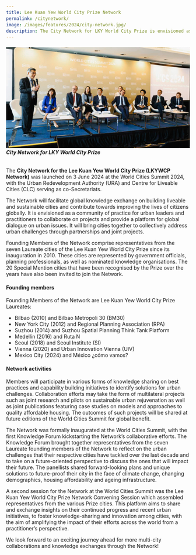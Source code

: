 ```yaml
---
title: Lee Kuan Yew World City Prize Network
permalink: /citynetwork/
image: /images/features/2024/city-network.jpg/
description: The City Network for LKY World City Prize is envisioned as a community of practice for urban leaders and practitioners to collaborate on projects and provide a platform for global dialogue on urban issues.
---
```


###### ![City Network](/images/features/2024/city-network.jpg/)**City Network for LKY World City Prize**

The **City Network for the Lee Kuan Yew World City Prize (LKYWCP Network)** was launched on 3 June 2024 at the World Cities Summit 2024, with the Urban Redevelopment Authority (URA) and Centre for Liveable Cities (CLC) serving as co-Secretariats.

The Network will facilitate global knowledge exchange on building liveable and sustainable cities and contribute towards improving the lives of citizens globally. It is envisioned as a community of practice for urban leaders and practitioners to collaborate on projects and provide a platform for global dialogue on urban issues. It will bring cities together to collectively address urban challenges through partnerships and joint projects.

Founding Members of the Network comprise representatives from the seven Laureate cities of the Lee Kuan Yew World City Prize since its inauguration in 2010. These cities are represented by government officials, planning professionals, as well as nominated knowledge organisations. The 20 Special Mention cities that have been recognised by the Prize over the years have also been invited to join the Network.

#### **Founding members**

Founding Members of the Network are Lee Kuan Yew World City Prize Laureates:

- Bilbao (2010) and Bilbao Metropoli 30 (BM30)
- New York City (2012) and Regional Planning Association (RPA)
- Suzhou (2014) and Suzhou Spatial Planning Think Tank Platform
- Medellín (2016) and Ruta N
- Seoul (2018) and Seoul Institute (SI)
- Vienna (2020) and Urban Innovation Vienna (UIV)
- Mexico City (2024) and México ¿cómo vamos?

#### **Network activities**

Members will participate in various forms of knowledge sharing on best practices and capability building initiatives to identify solutions for urban challenges. Collaboration efforts may take the form of multilateral projects such as joint research and pilots on sustainable urban rejuvenation as well as joint publications featuring case studies on models and approaches to quality affordable housing. The outcomes of such projects will be shared at future editions of the World Cities Summit for global benefit.

The Network was formally inaugurated at the World Cities Summit, with the first Knowledge Forum kickstarting the Network’s collaborative efforts. The Knowledge Forum brought together representatives from the seven Laureate founding members of the Network to reflect on the urban challenges that their respective cities have tackled over the last decade and to take on a future-oriented perspective to discuss the ones that will impact their future. The panellists shared forward-looking plans and unique solutions to future-proof their city in the face of climate change, changing demographics, housing affordability and ageing infrastructure.

A second session for the Network at the World Cities Summit was the Lee Kuan Yew World City Prize Network Convening Session which assembled representatives from the various Prize cities. This platform aims to share and exchange insights on their continued progress and recent urban initiatives, to foster knowledge-sharing and innovation among cities, with the aim of amplifying the impact of their efforts across the world from a practitioner’s perspective.

We look forward to an exciting journey ahead for more multi-city collaborations and knowledge exchanges through the Network!

